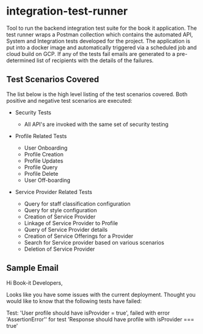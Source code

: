 # integration-test-runner

Tool to run the backend integration test suite for the book it application. The test runner wraps a Postman collection which contains the automated API, System and Integration tests developed for the project. The application is put into a docker image and automatically triggered via a scheduled job and cloud build on GCP. If any of the tests fail emails are generated to a pre-determined list of recipients with the details of the failures.

## Test Scenarios Covered

The list below is the high level listing of the test scenarios covered. Both positive and negative test scenarios are executed:

* Security Tests
    * All API's are invoked with the same set of security testing

* Profile Related Tests
    * User Onboarding
    * Profile Creation
    * Profile Updates
    * Profile Query
    * Profile Delete
    * User Off-boarding

* Service Provider Related Tests
    * Query for staff classification configuration
    * Query for style configuration
    * Creation of Service Provider
    * Linkage of Service Provider to Profile
    * Query of Service Provider details
    * Creation of Service Offerings for a Provider
    * Search for Service provider based on various scenarios
    * Deletion of Service Provider

## Sample Email

Hi Book-it Developers,

Looks like you have some issues with the current deployment. Thought you would like to know that the following tests have failed:

Test: 'User profile should have isProvider = true', failed with error 'AssertionError'' for test 'Response should have profile with isProvider === true'
